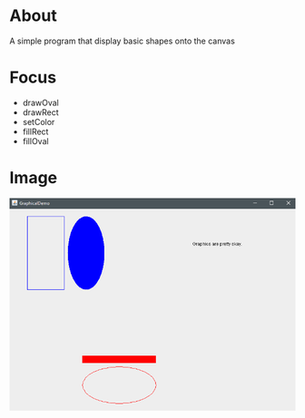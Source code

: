 # About
A simple program that display basic shapes onto the canvas

# Focus
* drawOval
* drawRect
* setColor
* fillRect
* fillOval

# Image
![](GraphicsDemo.PNG)
